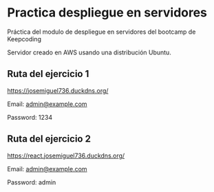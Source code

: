 # Practica despliegue en servidores
Práctica del modulo de despliegue en servidores del bootcamp de Keepcoding

Servidor creado en AWS usando una distribución Ubuntu.

## Ruta del ejercicio 1 

https://josemiguel736.duckdns.org/

Email: admin@example.com

Password: 1234


## Ruta del ejercicio 2
https://react.josemiguel736.duckdns.org/

Email: admin@example.com

Password: admin


